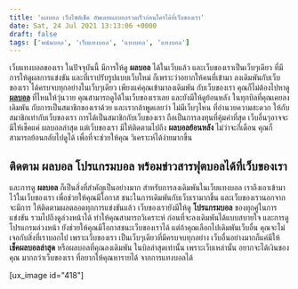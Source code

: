 ```yaml
---
title: 'ผลบอล เว็บไซต์เช็ค อัพเดทผลบอลรวดเร็วก่อนใครได้ที่เว็บของเรา'
date: Sat, 24 Jul 2021 13:13:06 +0000
draft: false
tags: ['พนันบอล', 'เว็บแทงบอล', 'แทงบอล', 'แทงบอล']
---
```


เว็บแทงบอลของเรา ในปัจจุบันนี้ มีการให้ดู **ผลบอล** ได้ในเว็บแล้ว และเว็บของเราเป็นเว็บๆเดียว ที่มีการให้ดูผลการแข่งขัน และที่เราปรับรูปแบบเว็บใหม่ ก็เพราะว่าอยากให้คนที่เข้ามา ลงเดิมพันกับเว็บของเรา ได้ครบจบทุกอย่างในเว็บๆเดียว เพียงแค่คุณเข้ามาลงเดิมพัน กับเว็บของเรา คุณก็ไม่ต้องไปหาดู [**ผลบอล**](/archives/) ที่ไหนให้วุ่นวาย คุณสามารถดูได้ในเว็บของเราเลย และยังมีให้ดูย้อนหลัง ในทุกบิลที่คุณเคยลงเดิมพัน กับการเป็นสมาชิกของเราด้วย และเรากล้าพูดเลยว่า ไม่มีเว็บๆไหน ที่อำนวยความสะดวก ให้กับสมาชิกเท่ากับเว็บของเรา การได้เป็นสมาชิกกับเว็บของเรา ถือเป็นการลงทุนที่คุ้มค่าที่สุด เว็บอื่นๆอาจจะมีให้เช็คแค่ ผลบอลล่าสุด แต่เว็บของเรา มีให้ติดตามไปถึง **ผลบอลย้อนหลัง** ไม่ว่าจะกี่เดือน คุณก็สามารถย้อนกลับไปดูได้ เพื่อที่จะช่วยให้คุณ วิเคราะห์ได้ง่ายมากขึ้น

**ติดตาม ผลบอล โปรแกรมบอล พร้อมข่าวสารฟุตบอลได้ที่เว็บของเรา**
--------------------------------------------------------------

และการดู **ผลบอล** ก็เป็นสิ่งที่สำคัญเป็นอย่างมาก สำหรับการลงเดิมพันในเว็บแทงบอล เราถึงเอาเข้ามาไว้ในเว็บของเรา เพื่อช่วยให้คุณมีโอกาส ชนะในการเดิมพันกับเว็บเรามากขึ้น และเว็บของเรานอกจากจะมีการ ให้ติดตามผลตลอดทุกการแข่งขันแล้ว เว็บของเรายังมีให้ดู **โปรแกรมบอล** ของทุกคู่ในการแข่งขัน รวมไปถึงดูล่วงหน้าได้ ทำให้คุณสามารถวิเคราะห์ ก่อนที่จะลงเดิมพันได้แบบสบายใจ และการดูโปรแกรมล่วงหน้า ยังช่วยให้คุณมีโอกาสชนะเว็บของเราได้ แต่ถ้าคุณเลือกไปเดิมพันเว็บอื่น คุณจะไม่เจอกับสิ่งที่เราบอกไป เพราะเว็บของเรา เป็นเว็บๆเดียวที่มีครบจบทุกอย่าง เว็บอื่นอย่างมากก็แค่มีให้ **เช็คผลบอลล่าสุด** หรือผลบอลที่คุณลงเดิมพัน ในบิลล่าสุดเท่านั้น เพราะเว็บเหล่านั้น อยากจะได้เงินของคุณ มากกว่าเว็บของเรา ที่อยากให้คุณหารายได้ จากการแทงบอลได้

\[ux\_image id="418"\]